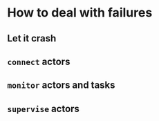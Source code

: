 # How to deal with failures

## Let it crash

## `connect` actors

## `monitor` actors and tasks

## `supervise` actors
